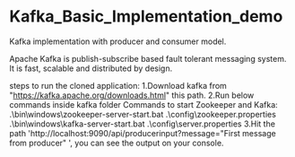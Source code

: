 # Kafka_Basic_Implementation_demo

Kafka implementation with producer and consumer model.

Apache Kafka is publish-subscribe based fault tolerant messaging system. It is fast, scalable and distributed by design.

steps to run the cloned application:
1.Download kafka from "https://kafka.apache.org/downloads.html" this path.
2.Run below commands inside kafka folder
Commands to start Zookeeper and Kafka:
.\bin\windows\zookeeper-server-start.bat .\config\zookeeper.properties
.\bin\windows\kafka-server-start.bat .\config\server.properties
3.Hit the path 'http://localhost:9090/api/producerinput?message="First message from producer" ', you can see the output on your console.
